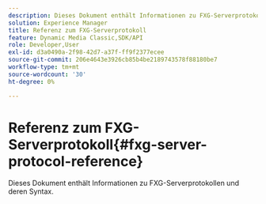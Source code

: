 ```yaml
---
description: Dieses Dokument enthält Informationen zu FXG-Serverprotokollen und deren Syntax.
solution: Experience Manager
title: Referenz zum FXG-Serverprotokoll
feature: Dynamic Media Classic,SDK/API
role: Developer,User
exl-id: d3a0490a-2f98-42d7-a37f-ff9f2377ecee
source-git-commit: 206e4643e3926cb85b4be2189743578f88180be7
workflow-type: tm+mt
source-wordcount: '30'
ht-degree: 0%

---
```


# Referenz zum FXG-Serverprotokoll{#fxg-server-protocol-reference}

Dieses Dokument enthält Informationen zu FXG-Serverprotokollen und deren Syntax.
